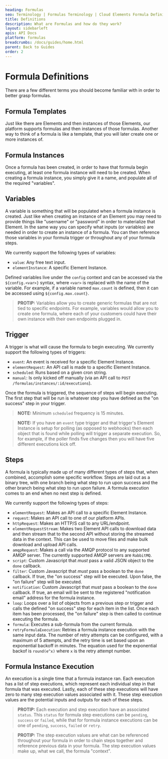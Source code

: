 ```yaml
---
heading: Formulas
seo: Terminology | Formulas Terminology | Cloud Elements Formula Definitions
title: Definitions
description: What are Formulas and how do they work?
layout: sidebarleft
apis: API Docs
platform: formulas
breadcrumbs: /docs/guides/home.html
parent: Back to Guides
order: 2
---
```


# Formula Definitions
There are a few different terms you should become familiar with in order to better grasp formulas.  

## Formula Templates
Just like there are Elements and then instances of those Elements, our platform supports formulas and then instances of those formulas. Another way to think of a formula is like a template, that you will later create one or more instances of.

## Formula Instances

Once a formula has been created, in order to have that formula begin executing, at least one formula instance will need to be created. When creating a formula instance, you simply give it a name, and populate all of the required "variables".

## Variables
A variable is something that will be populated when a formula instance is created.  Just like when creating an instance of an Element you may need to provide things like "username" or "password" in order to materialize that Element.  In the same way you can specify what inputs (or variables) are needed in order to create an instance of a formula.  You can then reference those variables in your formula trigger or throughout any of your formula steps.

We currently support the following types of variables:

* `value`: Any free text input.
* `elementInstance`: A specific Element Instance.

Defined variables live under the `config` context and can be accessed via the `${config.<var>}` syntax, where `<var>` is replaced with the name of the variable. For example, if a variable named `max.count` is defined, then it can be accessed using `${config.max.count}`.

> **PROTIP:** Variables allow you to create generic formulas that are not tied to specific endpoints.  For example, variables would allow you to create one formula, where each of your customers could have their own instance with their own endpoints plugged in.

## Trigger
A trigger is what will cause the formula to begin executing.  We currently support the following types of triggers:

* `event`: An event is received for a specific Element Instance.
* `elementRequest`: An API call is made to a specific Element Instance.
* `scheduled`: Runs based on a given cron string.
* `manual`: Is only kicked off manually (via an API call to `POST /formulas/instances/:id/executions`).

Once the formula is triggered, the sequence of steps will begin executing.  The first step that will be run is whatever step you have defined as the "on success" step in your trigger.

> **NOTE:** Minimum `scheduled` frequency is 15 minutes.

> **NOTE:** If you have an `event` type trigger and that trigger's Element Instance is setup for polling (as opposed to webhooks) then each object that is found while polling will trigger a separate execution.  So, for example, if the poller finds five changes then you will have five different executions kick off.

## Steps
A formula is typically made up of many different types of steps that, when combined, accomplish some specific workflow.  Steps are laid out as a binary tree, with one branch being what step to run upon success and the other branch being what step to run upon failure.  A formula execution comes to an end when no next step is defined.

We currently support the following types of steps:

* `elementRequest`: Makes an API call to a specific Element Instance.
* `request`: Makes an API call to one of our platform APIs.
* `httpRequest`: Makes an HTTP/S call to any URL/endpoint.
* `elementRequestStream`: Makes two Element API calls to download data and then stream that to the second API without storing the streamed data in the context. This can be used to move files and make bulk download and upload API calls.
* `amqpRequest`: Makes a call via the AMQP protocol to any supported AMQP server. The currently supported AMQP servers are `RabbitMQ`.
* `script`: Custom Javascript that *must* pass a valid JSON object to the `done` callback.
* `filter`: Custom Javascript that *must* pass a boolean to the `done` callback.  If true, the "on success" step will be executed.  Upon false, the "on failure" step will be executed.
* `notification`: Custom Javascript that *must* pass a boolean to the `done` callback.  If true, an email will be sent to the registered "notification email" address for the formula instance.
* `loop`: Loops over a list of objects from a previous step or trigger and calls the defined "on success" step for each item in the list.  Once each item has been processed, the "on failure" step is then called to continue executing the formula.
* `formula`: Executes a sub-formula from the current formula.
* `retryFormulaExecution`: Retries a formula instance execution with the same input data. The number of retry attempts can be configured, with a maximum of 5 attempts, and the retry time is set based upon an exponential backoff in minutes. The equation used for the exponential backof is `round(e^x)` where `x` is the retry attempt number.

## Formula Instance Execution

An execution is a single time that a formula instance ran.  Each execution has a list of step executions, which represent each individual step in that formula that was executed.  Lastly, each of these step executions will have zero to many step execution values associated with it.  These step execution values are the potential inputs and outputs for each of these steps.

> **PROTIP:** Each execution and step execution have an associated `status`.  This `status` for formula step executions can be `pending`, `success` or `failed`, while that for formula instance executions can be one of `pending`, `success`, `failed` or `retry`.

> **PROTIP:** The step execution values are what can be referenced throughout your formula in order to chain steps together and reference previous data in your formula.  The step execution values make up, what we call, the formula "context".
